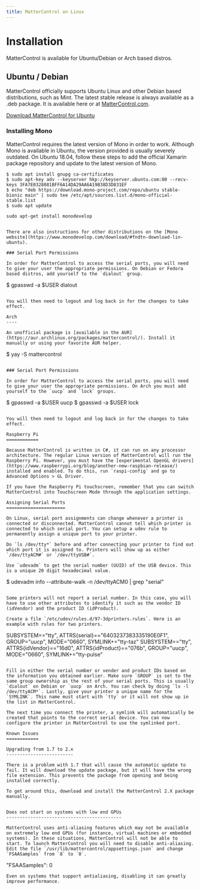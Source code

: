 ```yaml
---
title: MatterControl on Linux
---
```


Installation
============

MatterControl is available for Ubuntu/Debian or Arch based distros.

Ubuntu / Debian
---------------

MatterControl officially supports Ubuntu Linux and other Debian based distributions, such as Mint. The latest stable release is always available as a .deb package. It is available here or at [MatterControl.com](mattercontrol.com).

[Download MatterControl for Ubuntu](https://mattercontrol.appspot.com/downloads/mattercontrol-linux/release)

### Installing Mono

MatterControl requires the latest version of Mono in order to work. Although Mono is available in Ubuntu, the version provided is usually severely outdated. On Ubuntu 18.04, follow these steps to add the official Xamarin package repository and update to the latest version of Mono.

```
$ sudo apt install gnupg ca-certificates
$ sudo apt-key adv --keyserver hkp://keyserver.ubuntu.com:80 --recv-keys 3FA7E0328081BFF6A14DA29AA6A19B38D3D831EF
$ echo "deb https://download.mono-project.com/repo/ubuntu stable-bionic main" | sudo tee /etc/apt/sources.list.d/mono-official-stable.list
$ sudo apt update

sudo apt-get install monodevelop


There are also instructions for other distributions on the [Mono website](https://www.monodevelop.com/download/#fndtn-download-lin-ubuntu).

### Serial Port Permissions

In order for MatterControl to access the serial ports, you will need to give your user the appropriate permissions. On Debian or Fedora based distros, add yourself to the `dialout` group.

```
$ gpasswd -a $USER dialout
```

You will then need to logout and log back in for the changes to take effect.

Arch
----

An unofficial package is [available in the AUR](https://aur.archlinux.org/packages/mattercontrol/). Install it manually or using your favorite AUR helper.

```
$ yay -S mattercontrol
```

### Serial Port Permissions

In order for MatterControl to access the serial ports, you will need to give your user the appropriate permissions. On Arch you must add yourself to the `uucp` and `lock` groups.

```
$ gpasswd -a $USER uucp
$ gpasswd -a $USER lock
```

You will then need to logout and log back in for the changes to take effect.

Raspberry Pi
============

Because MatterControl is written in C#, it can run on any processor architecture. The regular Linux version of MatterControl will run the Raspberry Pi. However, you must have the [experimental OpenGL drivers](https://www.raspberrypi.org/blog/another-new-raspbian-release/) installed and enabled. To do this, run `raspi-config` and go to Advanced Options > GL Driver.

If you have the Raspberry Pi touchscreen, remember that you can switch MatterControl into Touchscreen Mode through the application settings.

Assigning Serial Ports
======================

On Linux, serial port assignments can change whenever a printer is connected or disconnected. MatterControl cannot tell which printer is connected to which serial port. You can setup a udev rule to permanently assign a unique port to your printer.

Do `ls /dev/tty*` before and after connecting your printer to find out which port it is assigned to. Printers will show up as either `/dev/ttyACM#` or `/dev/ttyUSB#`.

Use `udevadm` to get the serial number (UUID) of the USB device. This is a unique 20 digit hexadecimal value.

```
$ udevadm info --attribute-walk -n /dev/ttyACM0 | grep "serial"
```

Some printers will not report a serial number. In this case, you will have to use other attributes to identify it such as the vendor ID (idVendor) and the product ID (idProduct).

Create a file `/etc/udev/rules.d/97-3dprinters.rules`. Here is an example with rules for two printers.

```
SUBSYSTEM=="tty", ATTRS{serial}=="6403237383335190E0F1", GROUP="uucp", MODE="0660", SYMLINK+="tty-taz"
SUBSYSTEM=="tty", ATTRS{idVendor}=="16d0", ATTRS{idProduct}=="076b", GROUP="uucp", MODE="0660", SYMLINK+="tty-pulse"
```

Fill in either the serial number or vender and product IDs based on the information you obtained earlier. Make sure `GROUP` is set to the same group ownership as the rest of your serial ports. This is usually `dialout` on Debian or `uucp` on Arch. You can check by doing `ls -l /dev/ttyACM*`. Lastly, give your printer a unique name for the `SYMLINK`. This name must start with `tty` or it will not show up in the list in MatterControl.

The next time you connect the printer, a symlink will automatically be created that points to the correct serial device. You can now configure the printer in MatterControl to use the symlinked port.

Known Issues
============

Upgrading from 1.7 to 2.x
-------------------------

There is a problem with 1.7 that will cause the automatic update to fail. It will download the update package, but it will have the wrong file extension. This prevents the package from opening and being installed correctly.

To get around this, download and install the MatterControl 2.X package manually.


Does not start on systems with low end GPUs
-------------------------------------------

MatterControl uses anti-aliasing features which may not be available on extremely low end GPUs (for instance, virtual machines or embedded systems). In these situations, MatterControl will not be able to start. To launch MatterControl you will need to disable anti-aliasing. Edit the file `/usr/lib/mattercontrol/appsettings.json` and change `FSAASamples` from `8` to `0`.

```
"FSAASamples": 0
```
Even on systems that support antialiasing, disabling it can greatly improve performance.
